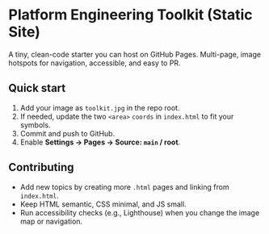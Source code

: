 # Platform Engineering Toolkit (Static Site)

A tiny, clean-code starter you can host on GitHub Pages. Multi-page, image hotspots for navigation, accessible, and easy to PR.

## Quick start
1. Add your image as `toolkit.jpg` in the repo root.
2. If needed, update the two `<area>` `coords` in `index.html` to fit your symbols.
3. Commit and push to GitHub.
4. Enable **Settings → Pages → Source: `main` / root**.

## Contributing
- Add new topics by creating more `.html` pages and linking from `index.html`.
- Keep HTML semantic, CSS minimal, and JS small.
- Run accessibility checks (e.g., Lighthouse) when you change the image map or navigation.